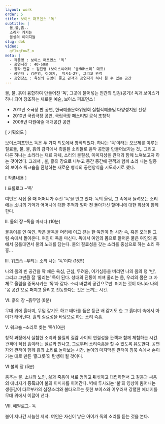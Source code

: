 ```yaml
---
layout: work
order: 5
title: 보이스 퍼포먼스 '독'
subtitle: |
  물,불,흙..
  소리가 가지는
  물성의 이미지들
slug: dok
video:
  gf1xqfowZ_o
meta: |
  - 작품명 : 보이스 퍼포먼스 ‘독’
  - 공연시간 : 40-60분
  - 창작·연출 : 김진영 (보이스씨어터 ‘몸MOM소리’ 대표)
  - 공연자 : 김진영, 이예지,  악사1-2인, 그리고 관객
  - 공연장소 : 육성의 공명이 좋고 관객과 공연자가 하나 될 수 있는 공간
---
```


물, 불, 흙이 융합하여 만들어진  ‘독’,
그곳에 불어넣는 인간의 입김(공기)!
독과 보이스가 하나 되어 창조하는
새로운 예술, 보이스 퍼포먼스 !

- 2011년 소극장 판 공연, 한국예술문화위원회 실험적예술및 다양성지원 선정
- 2010년 국립극장 공연, 국립극장 페스티벌 공식 초청작
- 2008년 다원예술 매개공간 공연

[ 기획의도 ]

보이스퍼포먼스 독은 두 가지 의도에서 창작되었다. 하나는 ‘독’이라는 오브제를 이루는 질료들, 물, 불, 흙의 감각에서 촉발된 소리들로 음악 공연을 만들어보자는 것,. 그리고 다른 하나는 소리라는 재료 자체, 소리의 물질성, 이미지성을 관객과  함께 느껴보고자 하는 것이었다. 그래서 , 불, 흙의 장으로 나누고 중간 중간에  관객과 함께 소리 내는 일종의 보이스 워크숍을 진행하는 새로운 형식의 공연양식을 시도하기로 했다.

[ 작품내용 ]

I 프롤로그 –’독’

여인은 시집 올 때 어머니가 주신 ‘독’을 안고 있다.
독의 울림, 그 속에서 들려오는 소리에는 소녀의 기억과 어머니에 대한 추억과 얼마 전 돌아가신 할머니에 대한 회상이 함께 한다.

II. 물의 장 –독을 마시다.(10분)

물동이를 인 여인. 작은 물독을 머리에 이고 걷는 한 여인이 먼 시간 속, 혹은 오래된 그림 속에서 돌아온다. 여인이 독을 마신다. 독에서 여인의 몸으로 들어온 물은 여인의 몸에서 꿈틀대면서 물의 노래를 담는다. 물의 질료성을 갖는 소리를 중심으로 하는 소리 즉흥...

III. 워크숍 –우리는 소리 나는 ‘독’이다 (15분)

나의 몸의 빈 공간을 꽉 채운 욕심, 근심, 두려움, 이기심등을 버리면 나의 몸의 텅 ‘빈’, 그리고 그만큼 잘 ‘울리는’ 독이 된다. 성대의 진동이 퍼져 울리는 몸, 우리의 몸은 그 자체로 울림을 증폭시키는 ‘독’과 같다. 소리 바깥의 공간으로만  퍼지는 것이 아니라 나의 ‘몸 공간’으로  퍼지고 울리고 진동한다는 것은 느끼는 시간.             

VI. 흙의 장 –흙무덤 (8분)

무대 위에 흙더미, 무덤 같기도 하고 태아를 품은 둥근 배 같기도 한 그 흙더미 속에서 아이가 태어난다. 흙의 질료성을 바탕으로 하는 소리 즉흥.

V. 워크숍 –소리로 빚는 ‘독’(10분)

창작 과정에서 실험한 소리와 물질의 질감 사이의 연결성을 관객과 함께 체험하는 시간. 관객이 직접 흙이라는 질료와 만나고, 그로부터 소리즉흥을 할 수 있도록 유도한다. 공연자와 관객이 함께 흙의 소리로 놀아보는 시간. 놀이의 마지막은 관객이 침묵 속에서 손이 가는 대로 만든 ‘흙그릇’의 탄생이 될 것이다.

VI 불의 장 (5분)

춤추는 불. 소녀와 노인, 삶과 죽음이 서로 엉키고 뒤섞이고 대립하면서 그 갈등과 싸움의 에너지가 증폭되어 불의 이미지를 이어간다. 벽에 투사되는 ‘불’의 영상이 뿜어내는 생동감이 타르부카의 심장소리와 불타오르는 듯한 보이스와 어우러져 강렬한 에너지를 무대 위에서 이끌어 낸다.

VII. 에필로그- 독

불이 지나간 서늘한 저녁. 여인은 자신이 낳은 아이가 독의 소리를 듣는 것을 본다.
